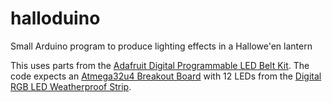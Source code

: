 halloduino
==========

Small Arduino program to produce lighting effects in a Hallowe'en lantern

This uses parts from the [Adafruit Digital Programmable LED Belt
Kit](https://www.adafruit.com/products/332). The code expects an
[Atmega32u4 Breakout Board](http://www.adafruit.com/products/296) with
12 LEDs from the [Digital RGB LED Weatherproof
Strip](http://www.adafruit.com/products/306).

